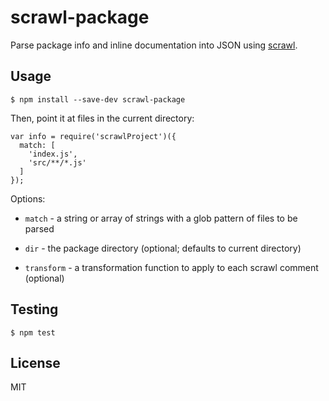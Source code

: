 scrawl-package
===============================================================================

Parse package info and inline documentation into JSON using [scrawl][scrawl].

Usage
-------------------------------------------------------------------------------

    $ npm install --save-dev scrawl-package

Then, point it at files in the current directory:

    var info = require('scrawlProject')({
      match: [
        'index.js',
        'src/**/*.js'
      ]
    });

Options:

  * `match` - a string or array of strings with a glob pattern of files to be
      parsed

  * `dir` - the package directory (optional; defaults to current directory)

  * `transform` - a transformation function to apply to each scrawl comment
      (optional)

Testing
-------------------------------------------------------------------------------

    $ npm test

License
-------------------------------------------------------------------------------

MIT

[scrawl]: https://github.com/caolan/scrawl

